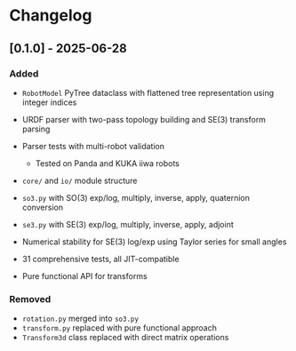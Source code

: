 # Changelog


## [0.1.0] - 2025-06-28

### Added
- `RobotModel` PyTree dataclass with flattened tree representation using integer indices
- URDF parser with two-pass topology building and SE(3) transform parsing
- Parser tests with multi-robot validation
  - Tested on Panda and KUKA iiwa robots
- `core/` and `io/` module structure

- `so3.py` with SO(3) exp/log, multiply, inverse, apply, quaternion conversion
- `se3.py` with SE(3) exp/log, multiply, inverse, apply, adjoint  
- Numerical stability for SE(3) log/exp using Taylor series for small angles
- 31 comprehensive tests, all JIT-compatible
- Pure functional API for transforms

### Removed
- `rotation.py` merged into `so3.py`
- `transform.py` replaced with pure functional approach
- `Transform3d` class replaced with direct matrix operations